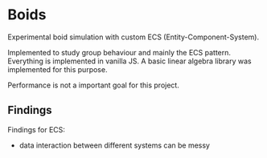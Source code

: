 # Boids 

Experimental boid simulation with custom ECS (Entity-Component-System). 

Implemented to study group behaviour and mainly the ECS pattern.
Everything is implemented in vanilla JS. A basic linear algebra library was implemented for this purpose.

Performance is not a important goal for this project.


## Findings
Findings for ECS:
- data interaction between different systems can be messy
